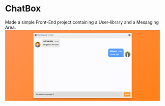 # ChatBox
Made a simple Front-End project containing a User-library and a Messaging Area.
<img src="MessArea.PNG" alt="">
